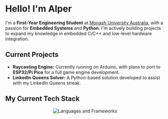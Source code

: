 # Hello! I'm Alper

I'm a **First-Year Engineering Student** at [Monash University Australia](https://www.monash.edu/), with a passion for **Embedded Systems** and **Python**. I'm actively building projects to expand my knowledge in embedded C/C++ and low-level hardware integration.


## Current Projects 

- **Raycasting Engine:** Currently running on Arduino, with plans to port to **ESP32/Pi Pico** for a full game engine development. 
- **LinkedIn Queens Solver:** A Python-based solution developed to assist with my LinkedIn Queens streak. 


## My Current Tech Stack
<p align="center">
  <img src="https://skillicons.dev/icons?i=c,cpp,python,arduino,unity,cs,raspberrypi&perline=8" alt="Languages and Frameworks"/>
</p>
